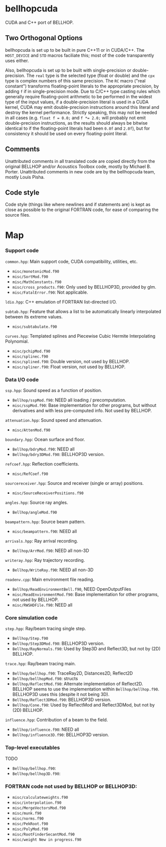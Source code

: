 # bellhopcuda
CUDA and C++ port of BELLHOP.

## Two Orthogonal Options
bellhopcuda is set up to be built in pure C++11 or in CUDA/C++. The `HOST_DEVICE`
and `STD` macros faciliate this; most of the code transparently uses either.

Also, bellhopcuda is set up to be built with single-precision or double-
precision. The `real` type is the selected type (float or double) and the `cpx`
type is complex numbers of this same precision. The `RC` macro ("real constant")
transforms floating-point literals to the appropriate precision, by adding `f`
if in single-precision mode. Due to C/C++ type casting rules which generally
require floating-point arithmetic to be performed in the widest type of the
input values, if a double-precision literal is used in a CUDA kernel, CUDA may
emit double-precision instructions around this literal and destroy the kernel
performance. Strictly speaking, this may not be needed in all cases (e.g.
`float f = 0.0;` and `f *= 2.0;` will probably not emit double-precision
instructions, as the results should always be bitwise identical to if the
floating-point literals had been `0.0f` and `2.0f`), but for consistency it
should be used on every floating-point literal.

## Comments
Unattributed comments in all translated code are copied directly from the original
BELLHOP and/or Acoustics Toolbox code, mostly by Michael B. Porter. Unattributed
comments in new code are by the bellhopcuda team, mostly Louis Pisha.

## Code style
Code style (things like where newlines and if statements are) is kept as close
as possible to the original FORTRAN code, for ease of comparing the source files.

# Map

### Support code

`common.hpp`: Main support code, CUDA compatibility, utilities, etc.
- `misc/monotonicMod.f90`
- `misc/SortMod.f90`
- `misc/MathConstants.f90`
- `misc/cross_products.f90`: Only used by BELLHOP3D, provided by glm.
- `misc/FatalError.f90`: Not applicable.

`ldio.hpp`: C++ emulation of FORTRAN list-directed I/O.

`subtab.hpp`: Feature that allows a list to be automatically linearly interpolated
between its extreme values.
- `misc/subtabulate.f90`

`curves.hpp`: Templated splines and Piecewise Cubic Hermite Interpolating Polynomial.
- `misc/pchipMod.f90`
- `misc/splinec.f90`
- `misc/splined.f90`: Double version, not used by BELLHOP.
- `misc/spliner.f90`: Float version, not used by BELLHOP.

### Data I/O code

`ssp.hpp`: Sound speed as a function of position.
- `Bellhop/sspMod.f90`: NEED all loading / precomputation.
- `misc/sspMod.f90`: Base implementation for other programs, but without
derivatives and with less pre-computed info. Not used by BELLHOP.

`attenuation.hpp`: Sound speed and attenuation.
- `misc/AttenMod.f90`

`boundary.hpp`: Ocean surface and floor.
- `Bellhop/bdryMod.f90`: NEED all
- `Bellhop/bdry3DMod.f90`: BELLHOP3D version.

`refcoef.hpp`: Reflection coefficients.
- `misc/RefCoef.f90`

`sourcereceiver.hpp`: Source and receiver (single or array) positions.
- `misc/SourceReceiverPositions.f90`

`angles.hpp`: Source ray angles.
- `Bellhop/angleMod.f90`

`beampattern.hpp`: Source beam pattern.
- `misc/beampattern.f90`: NEED all

`arrivals.hpp`: Ray arrival recording.
- `Bellhop/ArrMod.f90`: NEED all non-3D

`writeray.hpp`: Ray trajectory recording.
- `Bellhop/WriteRay.f90`: NEED all non-3D

`readenv.cpp`: Main environment file reading.
- `Bellhop/ReadEnvironmentBell.f90`, NEED OpenOutputFiles
- `misc/ReadEnvironmentMod.f90`: Base implementation for other programs, not
used by BELLHOP.
- `misc/RWSHDFile.f90`: NEED all

### Core simulation code

`step.hpp`: Ray/beam tracing single step.
- `Bellhop/Step.f90`
- `Bellhop/Step3DMod.f90`: BELLHOP3D version.
- `Bellhop/RayNormals.f90`: Used by Step3D and Reflect3D, but not by (2D)
BELLHOP.

`trace.hpp`: Ray/beam tracing main.
- `Bellhop/bellhop.f90`: TraceRay2D, Distances2D, Reflect2D
- `Bellhop/bellhopMod.f90`: structs
- `Bellhop/ReflectMod.f90`: Alternate implementation of Reflect2D. BELLHOP
seems to use the implementation within `Bellhop/bellhop.f90`. BELLHOP3D uses
this (despite it not being 3D).
- `Bellhop/Reflect3DMod.f90`: BELLHOP3D version.
- `Bellhop/Cone.f90`: Used by ReflectMod and Reflect3DMod, but not by (2D)
BELLHOP.

`influence.hpp`: Contribution of a beam to the field.
- `Bellhop/influence.f90`: NEED all
- `Bellhop/influence3D.f90`: BELLHOP3D version.

### Top-level executables

TODO
- `Bellhop/bellhop.f90`: 
- `Bellhop/bellhop3D.f90`: 

### FORTRAN code not used by BELLHOP or BELLHOP3D:
- `misc/calculateweights.f90`
- `misc/interpolation.f90`
- `misc/MergeVectorsMod.f90`
- `misc/munk.f90`
- `misc/norms.f90`
- `misc/PekRoot.f90`
- `misc/PolyMod.f90`
- `misc/RootFinderSecantMod.f90`
- `misc/weight New in progress.f90`
